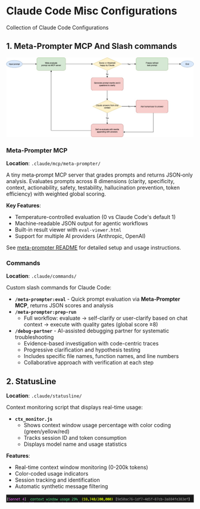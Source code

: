# Claude Code Misc Configurations

Collection of Claude Code Configurations

## 1. Meta-Prompter MCP And Slash commands

![eval-opt](workflow.jpg)

### Meta-Prompter MCP
**Location**: `.claude/mcp/meta-prompter/`

A tiny meta‑prompt MCP server that grades prompts and returns JSON‑only analysis. Evaluates prompts across 8 dimensions (clarity, specificity, context, actionability, safety, testability, hallucination prevention, token efficiency) with weighted global scoring.

**Key Features**:
- Temperature-controlled evaluation (0 vs Claude Code's default 1)
- Machine-readable JSON output for agentic workflows  
- Built-in result viewer with `eval-viewer.html`
- Support for multiple AI providers (Anthropic, OpenAI)

See [meta-prompter README](.claude/mcp/meta-prompter/README.md) for detailed setup and usage instructions.

### Commands
**Location**: `.claude/commands/`

Custom slash commands for Claude Code:

- **`/meta-prompter:eval`** - Quick prompt evaluation via **Meta-Prompter MCP**, returns JSON scores and analysis
- **`/meta-prompter:prep-run`**
  - Full workflow: evaluate → self-clarify or user-clarify based on chat context → execute with quality gates (global score ≥8)
- **`/debug-partner`** - AI-assisted debugging partner for systematic troubleshooting
  - Evidence-based investigation with code-centric traces
  - Progressive clarification and hypothesis testing
  - Includes specific file names, function names, and line numbers
  - Collaborative approach with verification at each step

## 2. StatusLine
**Location**: `.claude/statusline/`

Context monitoring script that displays real-time usage:
- **`ctx_monitor.js`**
  - Shows context window usage percentage with color coding (green/yellow/red)
  - Tracks session ID and token consumption
  - Displays model name and usage statistics

**Features**:
- Real-time context window monitoring (0-200k tokens)
- Color-coded usage indicators  
- Session tracking and identification
- Automatic synthetic message filtering

![statusline](statusline.png)
